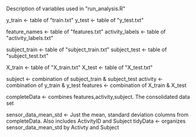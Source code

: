 Description of variables used in "run_analysis.R"

y_train <- table of "train.txt"
y_test <- table of "y_test.txt"

feature_names <- table of "features.txt"
activity_labels <- table of "activity_labels.txt"

subject_train <- table of "subject_train.txt"
subject_test <- table of "subject_test.txt"

X_train <- table of "X_train.txt"
X_test <- table of "X_test.txt"

subject <- combination of subject_train & subject_test
activity <- combination of y_train & y_test
features <- combination of X_train & X_test

completeData <- combines features,activity,subject. The consolidated data set

sensor_data_mean_std <- Just the mean, standard deviation columns from completeData. Also includes ActivityID and Subject
tidyData <- organizes sensor_data_mean_std by Activty and Subject

